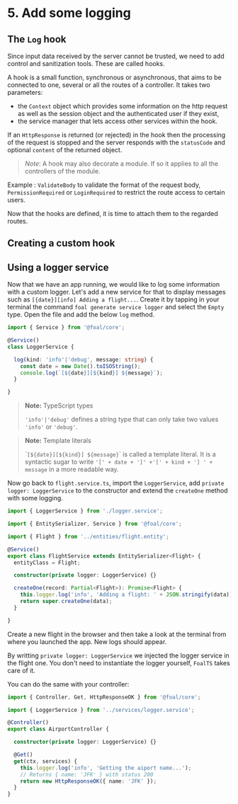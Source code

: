 # 5. Add some logging

## The `Log` hook

Since input data received by the server cannot be trusted, we need to add control and sanitization tools. These are called hooks.

A hook is a small function, synchronous or asynchronous, that aims to be connected to one, several or all the routes of a controller. It takes two parameters:
- the `Context` object which provides some information on the http request as well as the session object and the authenticated user if they exist,
- the service manager that lets access other services within the hook.

If an `HttpResponse` is returned (or rejected) in the hook then the processing of the request is stopped and the server responds with the `statusCode` and optional `content` of the returned object.

> *Note*: A hook may also decorate a module. If so it applies to all the controllers of the module.

Example : `ValidateBody` to validate the format of the request body, `PermissionRequired` or `LoginRequired` to restrict the route access to certain users.

Now that the hooks are defined, it is time to attach them to the regarded routes.
## Creating a custom hook

## Using a logger service

Now that we have an app running, we would like to log some information with a custom logger. Let's add a new service for that to display messages such as `[{date}][info] Adding a flight...`. Create it by tapping in your terminal the command `foal generate service logger` and select the `Empty` type. Open the file and add the below `log` method.

```typescript
import { Service } from '@foal/core';

@Service()
class LoggerService {

  log(kind: 'info'|'debug', message: string) {
    const date = new Date().toISOString();
    console.log(`[${date}][${kind}] ${message}`);
  }

}
```

> **Note:** TypeScript types
>
> `'info'|'debug'` defines a string type that can only take two values `'info'` or `'debug'`.

> **Note:** Template literals
>
> \``[${date}][${kind}] ${message}`\` is called a template literal. It is a syntactic sugar to write `'[' + date + ']' +'[' + kind + '] ' + message` in a more readable way.

Now go back to `flight.service.ts`, import the `LoggerService`, add `private logger: LoggerService` to the constructor and extend the `createOne` method with some logging.

```typescript
import { LoggerService } from './logger.service';

import { EntitySerializer, Service } from '@foal/core';

import { Flight } from '../entities/flight.entity';

@Service()
export class FlightService extends EntitySerializer<Flight> {
  entityClass = Flight;

  constructor(private logger: LoggerService) {}

  createOne(record: Partial<Flight>): Promise<Flight> {
    this.logger.log('info', 'Adding a flight: ' + JSON.stringify(data));
    return super.createOne(data);
  }

}

```

Create a new flight in the browser and then take a look at the terminal from where you launched the app. New logs should appear.

By writting `private logger: LoggerService` we injected the logger service in the flight one. You don't need to instantiate the logger yourself, `FoalTS` takes care of it.

You can do the same with your controller:

```typescript
import { Controller, Get, HttpResponseOK } from '@foal/core';

import { LoggerService } from '../services/logger.service';

@Controller()
export class AirportController {

  constructor(private logger: LoggerService) {}

  @Get()
  get(ctx, services) {
    this.logger.log('info', 'Getting the aiport name...');
    // Returns { name: 'JFK' } with status 200
    return new HttpResponseOK({ name: 'JFK' });
  }
}

```
